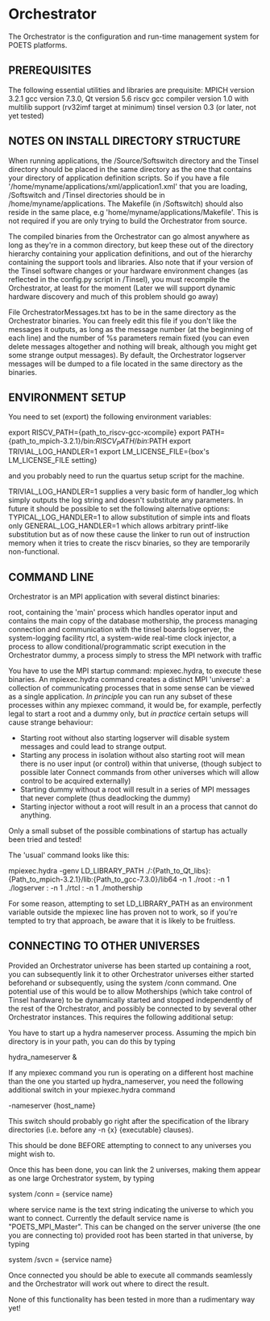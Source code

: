# Orchestrator
The Orchestrator is the configuration and run-time management system for POETS platforms.

## PREREQUISITES

The following essential utilities and libraries are prequisite:
MPICH version 3.2.1
gcc version 7.3.0,
Qt version 5.6 
riscv gcc compiler version 1.0 with multilib support (rv32imf target at minimum)
tinsel version 0.3 (or later, not yet tested)

## NOTES ON INSTALL DIRECTORY STRUCTURE

When running applications, the /Source/Softswitch directory and the Tinsel directory should be placed in the same directory as the one that contains your directory of application definition scripts. So if you have a file '/home/myname/applications/xml/application1.xml' that you are loading, /Softswitch and /Tinsel directories should be in /home/myname/applications. The Makefile (in /Softswitch) should also reside in the same place, e.g 'home/myname/applications/Makefile'. This is not required if you are only trying to build the Orchestrator from source.

The compiled binaries from the Orchestrator can go almost anywhere as long as they're in a common directory, but keep these out of the directory hierarchy containing your application definitions, and out of the hierarchy containing the support tools and libraries. Also note that if your version of the Tinsel software changes or your hardware environment changes (as reflected in the config.py script in /Tinsel), you must recompile the Orchestrator, at least for the moment (Later we will support dynamic hardware discovery and much of this problem should go away)

File OrchestratorMessages.txt has to be in the same directory as the Orchestrator binaries. You can freely edit this file if you don't like the messages it outputs, as long as the message number (at the beginning of each line) and the number of %s parameters remain fixed (you can even delete messages altogether and nothing will break, although you might get some strange output messages). By default, the Orchestrator logserver messages will be dumped to a file located in the same directory as the binaries.

## ENVIRONMENT SETUP

You need to set (export) the following environment variables:

export RISCV_PATH={path_to_riscv-gcc-xcompile}
export PATH={path_to_mpich-3.2.1}/bin:$RISCV_PATH/bin:$PATH
export TRIVIAL_LOG_HANDLER=1
export LM_LICENSE_FILE={box's LM_LICENSE_FILE setting}

and you probably need to run the quartus setup script for the machine.

TRIVIAL_LOG_HANDLER=1 supplies a very basic form of handler_log which simply outputs the log string and doesn't substitute any parameters. In future it should be possible to set the following alternative options:
TYPICAL_LOG_HANDLER=1 to allow substitution of simple ints and floats only
GENERAL_LOG_HANDLER=1 which allows arbitrary printf-like substitution
but as of now these cause the linker to run out of instruction memory when it tries to create the riscv binaries, so they are temporarily non-functional.

## COMMAND LINE

Orchestrator is an MPI application with several distinct binaries:

root, containing the 'main' process which handles operator input and contains the main copy of the database
mothership, the process managing connection and communication with the tinsel boards
logserver, the system-logging facility
rtcl, a system-wide real-time clock
injector, a process to allow conditional/programmatic script execution in the Orchestrator
dummy, a process simply to stress the MPI network with traffic

You have to use the MPI startup command: mpiexec.hydra, to execute these binaries. An mpiexec.hydra command creates a distinct MPI 'universe': a collection of communicating processes that in some sense can be viewed as a single application. *In principle* you can run any subset of these processes within any mpiexec command, it would be, for example, perfectly legal to start a root and a dummy only, but *in practice* certain setups will cause strange behaviour:

* Starting root without also starting logserver will disable system messages and could lead to strange output.
* Starting any process in isolation without also starting root will mean there is no user input (or control) within that universe, (though subject to possible later Connect commands from other universes which will allow control to be acquired externally)
* Starting dummy without a root will result in a series of MPI messages that never complete (thus deadlocking the dummy)
* Starting injector without a root will result in an a process that cannot do anything.

Only a small subset of the possible combinations of startup has actually been tried and tested!

The 'usual' command looks like this:

mpiexec.hydra -genv LD_LIBRARY_PATH ./:{Path_to_Qt_libs}:{Path_to_mpich-3.2.1}/lib:{Path_to_gcc-7.3.0}/lib64 -n 1 ./root : -n 1 ./logserver : -n 1 ./rtcl : -n 1 ./mothership

For some reason, attempting to set LD_LIBRARY_PATH as an environment variable outside the mpiexec line has proven not to work, so if you're tempted to try that approach, be aware that it is likely to be fruitless.

## CONNECTING TO OTHER UNIVERSES

Provided an Orchestrator universe has been started up containing a root, you can subsequently link it to other Orchestrator universes either started beforehand or subsequently, using the system /conn command. One potential use of this would be to allow Motherships (which take control of Tinsel hardware) to be dynamically started and stopped independently of the rest of the Orchestrator, and possibly be connected to by several other Orchestrator instances. This requires the following additional setup:

You have to start up a hydra nameserver process. Assuming the mpich bin directory is in your path, you can do this by typing

hydra_nameserver &

If any mpiexec command you run is operating on a different host machine than the one you started up hydra_nameserver, you need the following additional switch in your mpiexec.hydra command

-nameserver {host_name}

This switch should probably go right after the specification of the library directories (i.e. before any -n {x} {executable} clauses).

This should be done BEFORE attempting to connect to any universes you might wish to.

Once this has been done, you can link the 2 universes, making them appear as one large Orchestrator system, by typing

system /conn = {service name}

where service name is the text string indicating the universe to which you want to connect. Currently the default service name is "POETS_MPI_Master". This can be changed on the server universe (the one you are connecting to) provided root has been started in that universe, by typing

system /svcn = {service name}

Once connected you should be able to execute all commands seamlessly and the Orchestrator will work out where to direct the result.

None of this functionality has been tested in more than a rudimentary way yet!